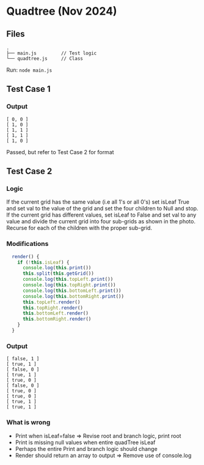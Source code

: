 # Quadtree (Nov 2024)

## Files

```
.
├── main.js         // Test logic
└── quadtree.js     // Class
```

Run: `node main.js`

## Test Case 1

### Output

```
[ 0, 0 ]
[ 1, 0 ]
[ 1, 1 ]
[ 1, 1 ]
[ 1, 0 ]
```

Passed, but refer to Test Case 2 for format

## Test Case 2

### Logic 

If the current grid has the same value (i.e all 1's or all 0's) 
  set isLeaf True and set val to the value of the grid 
  and set the four children to Null and stop.
If the current grid has different values, 
  set isLeaf to False and set val to any value 
  and divide the current grid into four sub-grids as shown in the photo.
Recurse for each of the children with the proper sub-grid.

### Modifications

```javascript
  render() {
    if (!this.isLeaf) {
      console.log(this.print())
      this.split(this.getGrid())
      console.log(this.topLeft.print())
      console.log(this.topRight.print())
      console.log(this.bottomLeft.print())
      console.log(this.bottomRight.print())
      this.topLeft.render()
      this.topRight.render()
      this.bottomLeft.render()
      this.bottomRight.render()
    }
  }
```

### Output

```
[ false, 1 ]
[ true, 1 ]
[ false, 0 ]
[ true, 1 ]
[ true, 0 ]
[ false, 0 ]
[ true, 0 ]
[ true, 0 ]
[ true, 1 ]
[ true, 1 ]
```

### What is wrong

- Print when isLeaf=false => Revise root and branch logic, print root
- Print is missing null values when entire quadTree isLeaf
- Perhaps the entire Print and branch logic should change
- Render should return an array to output => Remove use of console.log 
